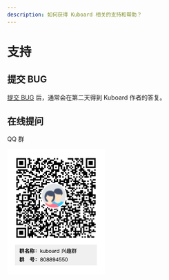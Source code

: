 ```yaml
---
description: 如何获得 Kuboard 相关的支持和帮助？
---
```


# 支持


## 提交 BUG

[提交 BUG](https://github.com/shaohq/kuboard-issues/issues) 后，通常会在第二天得到 Kuboard 作者的答复。

## 在线提问

QQ 群

![Kubernetes教程：QQ群在线答疑](./support.assets/kuboard_qq.png)
